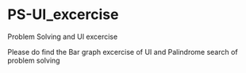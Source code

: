 # PS-UI_excercise
Problem Solving and UI excercise

Please do find the Bar graph excercise of UI and Palindrome search of problem solving
